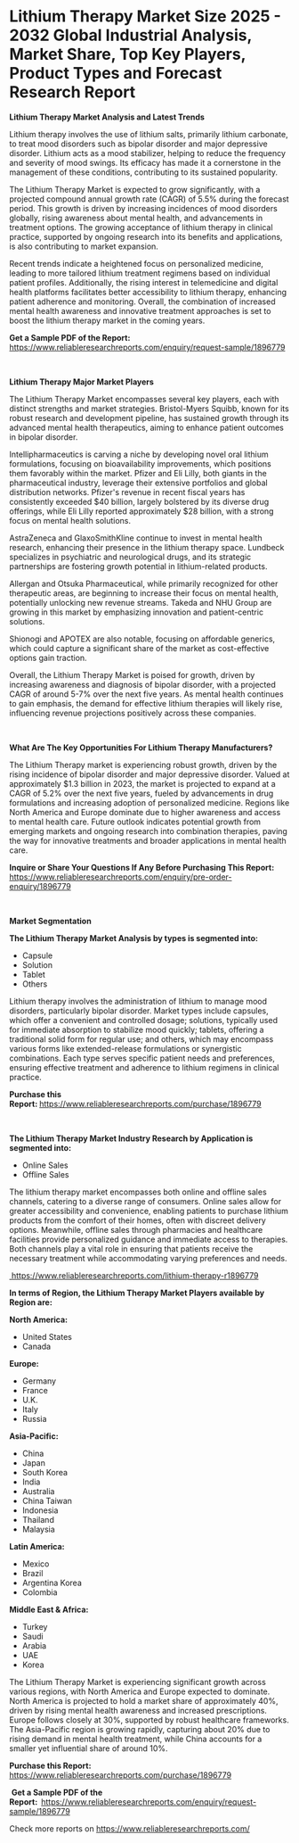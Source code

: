 <p><h1>Lithium Therapy Market Size 2025 - 2032 Global Industrial Analysis, Market Share, Top Key Players, Product Types and Forecast Research Report</h1></p><p><strong>Lithium Therapy Market Analysis and Latest Trends</strong></p>
<p><p>Lithium therapy involves the use of lithium salts, primarily lithium carbonate, to treat mood disorders such as bipolar disorder and major depressive disorder. Lithium acts as a mood stabilizer, helping to reduce the frequency and severity of mood swings. Its efficacy has made it a cornerstone in the management of these conditions, contributing to its sustained popularity.</p><p>The Lithium Therapy Market is expected to grow significantly, with a projected compound annual growth rate (CAGR) of 5.5% during the forecast period. This growth is driven by increasing incidences of mood disorders globally, rising awareness about mental health, and advancements in treatment options. The growing acceptance of lithium therapy in clinical practice, supported by ongoing research into its benefits and applications, is also contributing to market expansion. </p><p>Recent trends indicate a heightened focus on personalized medicine, leading to more tailored lithium treatment regimens based on individual patient profiles. Additionally, the rising interest in telemedicine and digital health platforms facilitates better accessibility to lithium therapy, enhancing patient adherence and monitoring. Overall, the combination of increased mental health awareness and innovative treatment approaches is set to boost the lithium therapy market in the coming years.</p></p>
<p><strong>Get a Sample PDF of the Report:&nbsp;</strong> <a href="https://www.reliableresearchreports.com/enquiry/request-sample/1896779?utm_campaign=3059&utm_medium=2&utm_source=Github&utm_content=ia&utm_term=08032025&utm_id=lithium-therapy">https://www.reliableresearchreports.com/enquiry/request-sample/1896779</a></p>
<p>&nbsp;</p>
<p><strong>Lithium Therapy Major Market Players</strong></p>
<p><p>The Lithium Therapy Market encompasses several key players, each with distinct strengths and market strategies. Bristol-Myers Squibb, known for its robust research and development pipeline, has sustained growth through its advanced mental health therapeutics, aiming to enhance patient outcomes in bipolar disorder.</p><p>Intellipharmaceutics is carving a niche by developing novel oral lithium formulations, focusing on bioavailability improvements, which positions them favorably within the market. Pfizer and Eli Lilly, both giants in the pharmaceutical industry, leverage their extensive portfolios and global distribution networks. Pfizer's revenue in recent fiscal years has consistently exceeded $40 billion, largely bolstered by its diverse drug offerings, while Eli Lilly reported approximately $28 billion, with a strong focus on mental health solutions.</p><p>AstraZeneca and GlaxoSmithKline continue to invest in mental health research, enhancing their presence in the lithium therapy space. Lundbeck specializes in psychiatric and neurological drugs, and its strategic partnerships are fostering growth potential in lithium-related products.</p><p>Allergan and Otsuka Pharmaceutical, while primarily recognized for other therapeutic areas, are beginning to increase their focus on mental health, potentially unlocking new revenue streams. Takeda and NHU Group are growing in this market by emphasizing innovation and patient-centric solutions.</p><p>Shionogi and APOTEX are also notable, focusing on affordable generics, which could capture a significant share of the market as cost-effective options gain traction.</p><p>Overall, the Lithium Therapy Market is poised for growth, driven by increasing awareness and diagnosis of bipolar disorder, with a projected CAGR of around 5-7% over the next five years. As mental health continues to gain emphasis, the demand for effective lithium therapies will likely rise, influencing revenue projections positively across these companies.</p></p>
<p>&nbsp;</p>
<p><strong>What Are The Key Opportunities For Lithium Therapy Manufacturers?</strong></p>
<p><p>The Lithium Therapy market is experiencing robust growth, driven by the rising incidence of bipolar disorder and major depressive disorder. Valued at approximately $1.3 billion in 2023, the market is projected to expand at a CAGR of 5.2% over the next five years, fueled by advancements in drug formulations and increasing adoption of personalized medicine. Regions like North America and Europe dominate due to higher awareness and access to mental health care. Future outlook indicates potential growth from emerging markets and ongoing research into combination therapies, paving the way for innovative treatments and broader applications in mental health care.</p></p>
<p><strong>Inquire or Share Your Questions If Any Before Purchasing This Report:</strong> <a href="https://www.reliableresearchreports.com/enquiry/pre-order-enquiry/1896779?utm_campaign=3059&utm_medium=2&utm_source=Github&utm_content=ia&utm_term=08032025&utm_id=lithium-therapy">https://www.reliableresearchreports.com/enquiry/pre-order-enquiry/1896779</a></p>
<p>&nbsp;</p>
<p><strong>Market Segmentation</strong></p>
<p><strong>The Lithium Therapy Market Analysis by types is segmented into:</strong></p>
<p><ul><li>Capsule</li><li>Solution</li><li>Tablet</li><li>Others</li></ul></p>
<p><p>Lithium therapy involves the administration of lithium to manage mood disorders, particularly bipolar disorder. Market types include capsules, which offer a convenient and controlled dosage; solutions, typically used for immediate absorption to stabilize mood quickly; tablets, offering a traditional solid form for regular use; and others, which may encompass various forms like extended-release formulations or synergistic combinations. Each type serves specific patient needs and preferences, ensuring effective treatment and adherence to lithium regimens in clinical practice.</p></p>
<p><strong>Purchase this Report:&nbsp;</strong><a href="https://www.reliableresearchreports.com/purchase/1896779?utm_campaign=3059&utm_medium=2&utm_source=Github&utm_content=ia&utm_term=08032025&utm_id=lithium-therapy">https://www.reliableresearchreports.com/purchase/1896779</a></p>
<p>&nbsp;</p>
<p><strong>The Lithium Therapy Market Industry Research by Application is segmented into:</strong></p>
<p><ul><li>Online Sales</li><li>Offline Sales</li></ul></p>
<p><p>The lithium therapy market encompasses both online and offline sales channels, catering to a diverse range of consumers. Online sales allow for greater accessibility and convenience, enabling patients to purchase lithium products from the comfort of their homes, often with discreet delivery options. Meanwhile, offline sales through pharmacies and healthcare facilities provide personalized guidance and immediate access to therapies. Both channels play a vital role in ensuring that patients receive the necessary treatment while accommodating varying preferences and needs.</p></p>
<p><a href="https://www.reliableresearchreports.com/lithium-therapy-r1896779?utm_campaign=3059&utm_medium=2&utm_source=Github&utm_content=ia&utm_term=08032025&utm_id=lithium-therapy">&nbsp;https://www.reliableresearchreports.com/lithium-therapy-r1896779</a></p>
<p><strong>In terms of Region, the Lithium Therapy Market Players available by Region are:</strong></p>
<p>
    <p> <strong> North America: </strong>
        <ul>
            <li>United States</li>
            <li>Canada</li>
        </ul>
        </p> 
    <p> <strong> Europe: </strong>
        <ul>
            <li>Germany</li>
            <li>France</li>
            <li>U.K.</li>
            <li>Italy</li>
            <li>Russia</li>
        </ul>
        </p> 
    <p> <strong> Asia-Pacific: </strong>
        <ul>
            <li>China</li>
            <li>Japan</li>
            <li>South Korea</li>
            <li>India</li>
            <li>Australia</li>
            <li>China Taiwan</li>
            <li>Indonesia</li>
            <li>Thailand</li>
            <li>Malaysia</li>
        </ul>
        </p> 
    <p> <strong> Latin America: </strong>
        <ul>
            <li>Mexico</li>
            <li>Brazil</li>
            <li>Argentina Korea</li>
            <li>Colombia</li>
        </ul>
        </p> 
    <p> <strong> Middle East & Africa: </strong>
        <ul>
            <li>Turkey</li>
            <li>Saudi</li>
            <li>Arabia</li>
            <li>UAE</li>
            <li>Korea</li>
        </ul>
    </p>
    </p>
<p><p>The Lithium Therapy Market is experiencing significant growth across various regions, with North America and Europe expected to dominate. North America is projected to hold a market share of approximately 40%, driven by rising mental health awareness and increased prescriptions. Europe follows closely at 30%, supported by robust healthcare frameworks. The Asia-Pacific region is growing rapidly, capturing about 20% due to rising demand in mental health treatment, while China accounts for a smaller yet influential share of around 10%.</p></p>
<p><strong>Purchase this Report: </strong><a href="https://www.reliableresearchreports.com/purchase/1896779?utm_campaign=3059&utm_medium=2&utm_source=Github&utm_content=ia&utm_term=08032025&utm_id=lithium-therapy">https://www.reliableresearchreports.com/purchase/1896779</a></p>
<p>&nbsp;<strong>Get a Sample PDF of the Report:&nbsp;&nbsp;</strong><a href="https://www.reliableresearchreports.com/enquiry/request-sample/1896779?utm_campaign=3059&utm_medium=2&utm_source=Github&utm_content=ia&utm_term=08032025&utm_id=lithium-therapy">https://www.reliableresearchreports.com/enquiry/request-sample/1896779</a></p>
<p><strong></strong></p>
<p>Check more reports on <a href="https://www.reliableresearchreports.com/?utm_campaign=3059&utm_medium=2&utm_source=Github&utm_content=ia&utm_term=08032025&utm_id=lithium-therapy">https://www.reliableresearchreports.com/</a></p>